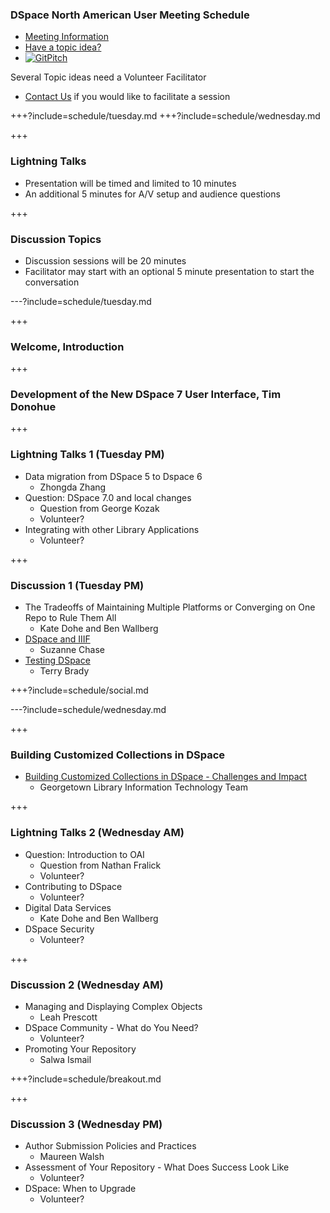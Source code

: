 ### DSpace North American User Meeting Schedule

* [Meeting Information](https://www.library.georgetown.edu/node/19724)
* [Have a topic idea?](https://docs.google.com/a/georgetown.edu/forms/d/e/1FAIpQLSev8m6pJWaun6Mn0QKupXDZByJfigsEMxkMPZ8nGEgOf_YPyw/viewform)
* [![GitPitch](https://gitpitch.com/assets/badge.svg)](https://gitpitch.com/terrywbrady/dspaceUserMeeting?grs=github&t=white)

Several Topic ideas need a Volunteer Facilitator <!-- .element: class="red"-->
* [Contact Us](mailto:digitalscholarship@georgetown.edu) if you would like to facilitate a session

+++?include=schedule/tuesday.md
+++?include=schedule/wednesday.md

+++

### Lightning Talks

* Presentation will be timed and limited to 10 minutes
* An additional 5 minutes for A/V setup and audience questions

+++

### Discussion Topics

* Discussion sessions will be 20 minutes
* Facilitator may start with an optional 5 minute presentation to start the conversation

---?include=schedule/tuesday.md

+++

### Welcome, Introduction

+++

### Development of the New DSpace 7 User Interface, Tim Donohue

+++

### Lightning Talks 1 (Tuesday PM)

* Data migration from DSpace 5 to Dspace 6
  * Zhongda Zhang
* Question: DSpace 7.0 and local changes 
  * Question from George Kozak 
  * Volunteer? <!-- .element: class="red"-->
* Integrating with other Library Applications
  * Volunteer? <!-- .element: class="red"-->

+++

### Discussion 1 (Tuesday PM)

* The Tradeoffs of Maintaining Multiple Platforms or Converging on One Repo to Rule Them All
  * Kate Dohe and Ben Wallberg
* [DSpace and IIIF](?p=dspaceIIIF) 
  * Suzanne Chase
* [Testing DSpace](?p=testingDSpace)
  * Terry Brady 

+++?include=schedule/social.md

---?include=schedule/wednesday.md

+++

### Building Customized Collections in DSpace

* [Building Customized Collections in DSpace - Challenges and Impact](?p=customizedCollections)
  * Georgetown Library Information Technology Team

+++

### Lightning Talks 2 (Wednesday AM)

* Question: Introduction to OAI 
  * Question from Nathan Fralick
  * Volunteer? <!-- .element: class="red"-->
* Contributing to DSpace  
  * Volunteer? <!-- .element: class="red"-->
* Digital Data Services 
  * Kate Dohe and Ben Wallberg
* DSpace Security  
  * Volunteer? <!-- .element: class="red"-->

+++

### Discussion 2 (Wednesday AM)

* Managing and Displaying Complex Objects
  * Leah Prescott
* DSpace Community - What do You Need?
  * Volunteer? <!-- .element: class="red"-->
* Promoting Your Repository
  * Salwa Ismail

+++?include=schedule/breakout.md
  
+++

### Discussion 3 (Wednesday PM)

* Author Submission Policies and Practices
  * Maureen Walsh
* Assessment of Your Repository - What Does Success Look Like
  * Volunteer? <!-- .element: class="red"-->
* DSpace: When to Upgrade
  * Volunteer? <!-- .element: class="red"-->
